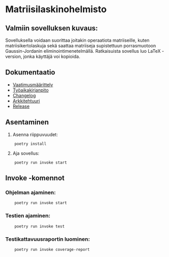 # Matriisilaskinohelmisto
## Valmiin sovelluksen kuvaus:
Sovelluksella voidaan suorittaa joitakin operaatiota matriiseille, kuten matriisikertolaskuja sekä saattaa matriiseja supistettuun porrasmuotoon Gaussin-Jordanin eliminointimenetelmällä.
Ratkaisuista sovellus luo LaTeX -version, jonka käyttäjä voi kopioida.


## Dokumentaatio
* [Vaatimusmäärittely](dokumentaatio/vaatimusmaarittely.md)
* [Työaikakirjanpito](dokumentaatio/tuntikirjanpito.md)
* [Changelog](dokumentaatio/changelog.md)
* [Arkkitehtuuri](dokumentaatio/arkkitehtuuri.md)
* [Release](https://github.com/0442/ot-harjoitustyo/releases/tag/viikko5)

## Asentaminen
1. Asenna riippuvuudet:
```shell
    poetry install
```
2. Aja sovellus:
```shell
    poetry run invoke start
```

## Invoke -komennot
### Ohjelman ajaminen:
```shell
    poetry run invoke start
```
### Testien ajaminen:
```shell
    poetry run invoke test
```
### Testikattavuusraportin luominen:
```shell
    poetry run invoke coverage-report
```
